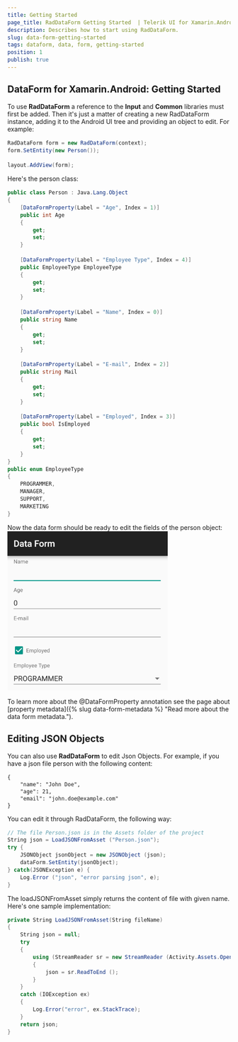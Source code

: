 ```yaml
---
title: Getting Started
page_title: RadDataForm Getting Started  | Telerik UI for Xamarin.Android Documentation
description: Describes how to start using RadDataForm.
slug: data-form-getting-started
tags: dataform, data, form, getting-started
position: 1
publish: true
---
```


## DataForm for Xamarin.Android: Getting Started

To use **RadDataForm** a reference to the **Input** and **Common** libraries must first be added. Then it's just a matter of creating a new RadDataForm instance, adding it to the Android UI tree and providing an object to edit. For example:



```C#
RadDataForm form = new RadDataForm(context);
form.SetEntity(new Person());

layout.AddView(form);
```

Here's the person class:

```C#
public class Person : Java.Lang.Object
{
	[DataFormProperty(Label = "Age", Index = 1)]
	public int Age 
	{
		get;
		set;
	}

	[DataFormProperty(Label = "Employee Type", Index = 4)]
	public EmployeeType EmployeeType 
	{
		get;
		set;
	}

	[DataFormProperty(Label = "Name", Index = 0)]
	public string Name 
	{
		get;
		set;
	}

	[DataFormProperty(Label = "E-mail", Index = 2)]
	public string Mail 
	{
		get;
		set;
	}

	[DataFormProperty(Label = "Employed", Index = 3)]
	public bool IsEmployed 
	{
		get;
		set;
	}
}
public enum EmployeeType
{
	PROGRAMMER,
	MANAGER,
	SUPPORT,
	MARKETING
}
```

Now the data form should be ready to edit the fields of the person object:
![TelerikUI-DataForm-Getting-Started](images/dataform-getting-started.png "DataForm demos.")

To learn more about the @DataFormProperty annotation see the page about [property metadata]({% slug data-form-metadata %} "Read more about the data form metadata.").

## Editing JSON Objects

You can also use **RadDataForm** to edit Json Objects. For example, if you have a json file person with the following content:

	{
		"name": "John Doe",
		"age": 21,
		"email": "john.doe@example.com"
	}
	
You can edit it through RadDataForm, the following way:


```C#
// The file Person.json is in the Assets folder of the project
String json = LoadJSONFromAsset ("Person.json");
try {
	JSONObject jsonObject = new JSONObject (json);
	dataForm.SetEntity(jsonObject);
} catch(JSONException e) {
	Log.Error ("json", "error parsing json", e);
}
```

The loadJSONFromAsset simply returns the content of file with given name. Here's one sample implementation:


```C#
private String LoadJSONFromAsset(String fileName)
{
	String json = null;
	try
	{
		using (StreamReader sr = new StreamReader (Activity.Assets.Open (fileName)))
		{
			json = sr.ReadToEnd ();
		}
	}
	catch (IOException ex)
	{
		Log.Error("error", ex.StackTrace);
	}
	return json;
}
```